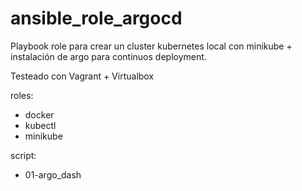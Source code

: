 # ansible_role_argocd

Playbook role para crear un cluster kubernetes local con minikube + instalación de argo para continuos deployment.

Testeado con Vagrant + Virtualbox

roles:
- docker	
- kubectl
- minikube 

script:
- 01-argo_dash
